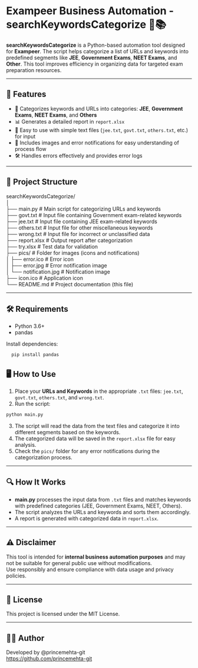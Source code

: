 # Exampeer Business Automation - searchKeywordsCategorize 🤖📚

**searchKeywordsCategorize** is a Python-based automation tool designed for **Exampeer**. The script helps categorize a list of URLs and keywords into predefined segments like **JEE**, **Government Exams**, **NEET Exams**, and **Other**. This tool improves efficiency in organizing data for targeted exam preparation resources.

---

## 🧰 Features

- 📂 Categorizes keywords and URLs into categories: **JEE**, **Government Exams**, **NEET Exams**, and **Others**  
- 📊 Generates a detailed report in `report.xlsx`  
- 📝 Easy to use with simple text files (`jee.txt`, `govt.txt`, `others.txt`, etc.) for input  
- 📸 Includes images and error notifications for easy understanding of process flow  
- 🛠️ Handles errors effectively and provides error logs

---

## 📁 Project Structure

searchKeywordsCategorize/  
│  
├── main.py               # Main script for categorizing URLs and keywords  
├── govt.txt              # Input file containing Government exam-related keywords  
├── jee.txt               # Input file containing JEE exam-related keywords  
├── others.txt            # Input file for other miscellaneous keywords  
├── wrong.txt             # Input file for incorrect or unclassified data  
├── report.xlsx           # Output report after categorization  
├── try.xlsx              # Test data for validation  
├── pics/                 # Folder for images (icons and notifications)  
│   ├── error.ico         # Error icon  
│   ├── error.jpg         # Error notification image  
│   └── notification.jpg  # Notification image  
├── icon.ico              # Application icon  
└── README.md             # Project documentation (this file)

---

## 🛠️ Requirements

- Python 3.6+  
- pandas  

Install dependencies:
``` bash
  pip install pandas
```

## 🖥️ How to Use

1. Place your **URLs and Keywords** in the appropriate `.txt` files: `jee.txt`, `govt.txt`, `others.txt`, and `wrong.txt`.  
2. Run the script:
``` bash
python main.py
```

3. The script will read the data from the text files and categorize it into different segments based on the keywords.  
4. The categorized data will be saved in the `report.xlsx` file for easy analysis.  
5. Check the `pics/` folder for any error notifications during the categorization process.

---

## 🔍 How It Works

- **main.py** processes the input data from `.txt` files and matches keywords with predefined categories (JEE, Government Exams, NEET, Others).  
- The script analyzes the URLs and keywords and sorts them accordingly.  
- A report is generated with categorized data in `report.xlsx`.  

---

## ⚠️ Disclaimer

This tool is intended for **internal business automation purposes** and may not be suitable for general public use without modifications.  
Use responsibly and ensure compliance with data usage and privacy policies.

---

## 📄 License

This project is licensed under the MIT License.

---

## 🙋‍♂️ Author

Developed by @princemehta-git  
https://github.com/princemehta-git

